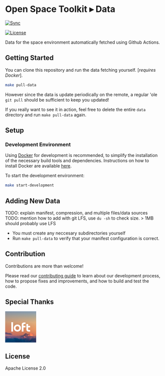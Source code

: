 # Open Space Toolkit ▸ Data

[![Sync](https://github.com/open-space-collective/open-space-toolkit-data/actions/workflows/scheduled-sync.yml/badge.svg?branch=main)](https://github.com/open-space-collective/open-space-toolkit-data/actions/workflows/scheduled-sync.yml)

[![License](https://img.shields.io/badge/License-Apache%202.0-blue.svg)](https://opensource.org/licenses/Apache-2.0)

Data for the space environment automatically fetched using Github Actions.


## Getting Started

You can clone this repository and run the data fetching yourself. [*requires Docker*]. 

```bash
make pull-data
```

However since the data is update periodically on the remote, a regular 'ole `git pull` should be sufficient to keep you updated!

If you really want to see it in action, feel free to delete the entire `data` directory and run `make pull-data` again.

## Setup

### Development Environment

Using [Docker](https://www.docker.com) for development is recommended, to simplify the installation of the necessary build tools and dependencies.
Instructions on how to install Docker are available [here](https://docs.docker.com/install/).

To start the development environment:

```bash
make start-development
```

## Adding New Data
TODO: explain manifest, compression, and multiple files/data sources
TODO: mention how to add with git LFS, use `du -sh` to check size. > 1MB should probably use LFS
- You must create any neccesary subdirectories yourself
- Run `make pull-data` to verify that your manifest configuration is correct.

## Contribution

Contributions are more than welcome!

Please read our [contributing guide](CONTRIBUTING.md) to learn about our development process, how to propose fixes and improvements, and how to build and test the code.

## Special Thanks

[![Loft Orbital](https://github.com/open-space-collective/open-space-toolkit/blob/main/assets/thanks/loft_orbital.png)](https://www.loftorbital.com/)

## License

Apache License 2.0
